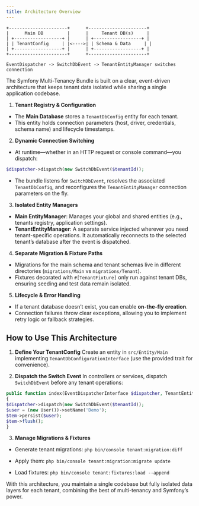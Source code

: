 ```yaml
---
title: Architecture Overview
---
```

```text
+----------------------+      +----------------------+
|      Main DB         |      |     Tenant DB(s)     |
| +------------------+ |      | +------------------+ |
| | TenantConfig     | |<---->| | Schema & Data     | |
| +------------------+ |      | +------------------+ |
+----------------------+      +----------------------+

EventDispatcher -> SwitchDbEvent -> TenantEntityManager switches connection
```

The Symfony Multi-Tenancy Bundle is built on a clear, event-driven architecture that keeps tenant data isolated while sharing a single application codebase.

1. **Tenant Registry & Configuration**

* The **Main Database** stores a `TenantDbConfig` entity for each tenant.
* This entity holds connection parameters (host, driver, credentials, schema name) and lifecycle timestamps.

2. **Dynamic Connection Switching**

* At runtime—whether in an HTTP request or console command—you dispatch:

```php
$dispatcher->dispatch(new SwitchDbEvent($tenantId));
```
* The bundle listens for `SwitchDbEvent`, resolves the associated `TenantDbConfig`, and reconfigures the `TenantEntityManager` connection parameters on the fly.

3. **Isolated Entity Managers**

* **Main EntityManager**: Manages your global and shared entities (e.g., tenants registry, application settings).
* **TenantEntityManager**: A separate service injected wherever you need tenant-specific operations. It automatically reconnects to the selected tenant’s database after the event is dispatched.

4. **Separate Migration & Fixture Paths**

* Migrations for the main schema and tenant schemas live in different directories (`migrations/Main` vs `migrations/Tenant`).
* Fixtures decorated with `#[TenantFixture]` only run against tenant DBs, ensuring seeding and test data remain isolated.

5. **Lifecycle & Error Handling**

* If a tenant database doesn’t exist, you can enable **on-the-fly creation**.
* Connection failures throw clear exceptions, allowing you to implement retry logic or fallback strategies.

## How to Use This Architecture

1. **Define Your TenantConfig**
Create an entity in `src/Entity/Main` implementing `TenantDbConfigurationInterface` (use the provided trait for convenience).

2. **Dispatch the Switch Event**
In controllers or services, dispatch `SwitchDbEvent` before any tenant operations:

```php
public function index(EventDispatcherInterface $dispatcher, TenantEntityManager $tem)
{
$dispatcher->dispatch(new SwitchDbEvent($tenantId));
$user = (new User())->setName('Demo');
$tem->persist($user);
$tem->flush();
}
```

3. **Manage Migrations & Fixtures**

* Generate tenant migrations: `php bin/console tenant:migration:diff`

* Apply them: `php bin/console tenant:migration:migrate update`

* Load fixtures: `php bin/console tenant:fixtures:load --append`

With this architecture, you maintain a single codebase but fully isolated data layers for each tenant, combining the best of multi-tenancy and Symfony’s power.
